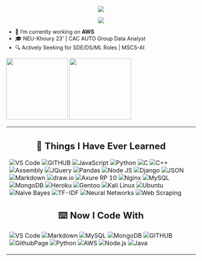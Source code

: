 <!-- Welcome message -->
<p align="center">
  <a href="https://git.io/typing-svg">
    <img src="https://readme-typing-svg.demolab.com/?lines=Hi+👋,+I'm+Andy(Xiang-Yu)+Cui;Welcome+to+my+GitHub+Profile!">
  </a>
</p>

<!-- View record -->
<p align="center">
  <img src="https://komarev.com/ghpvc/?username=AndyFCui&style=for-the-badge">
</p>


<!-- Current Status -->
- 🌱 I’m currently working on **AWS**
- 🎓 NEU-Khoury 23' | CAC AUTO Group Data Analyst
- 🔍 Actively Seeking for SDE/DS/ML Roles | MSCS-AI

<td valign="top" width="50%">
<span><img src="https://github-readme-stats.vercel.app/api/top-langs/?username=AndyFCui&layout=compact" height="164px" /></span>
<span><img height="164px" src="https://github-readme-stats.vercel.app/api?username=AndyFCui&hide_title=true&hide_border=true&show_icons=true&line_height=21&text_color=000&icon_color=000&bg_color=0,ea6161,ffc64d,fffc4d,52fa5a&theme=graywhite" /></span>
<table><tr><td valign="top" width="33%">


<!-- Learned Technology -->
<h2 align="center">📓 Things I Have Ever Learned </h2>  
<p>
   <!-- Editors and Development Tools -->
   <img alt="VS Code" src="https://img.shields.io/badge/Visual_Studio_Code-0078D4?style=for-the-badge&logo=visual%20studio%20code&logoColor=white" />
   <img alt="GITHUB" src="https://img.shields.io/badge/GitHub-100000?style=for-the-badge&logo=github&logoColor=white" />

   <!-- Programming Languages -->
   <img alt="JavaScript" src="https://img.shields.io/badge/JavaScript-F7DF1E?style=for-the-badge&logo=javascript&logoColor=323330" />
   <img alt="Python" src="https://img.shields.io/badge/Python-306998?style=for-the-badge&logo=python&logoColor=FFD43B" />
   <img alt="C" src="https://img.shields.io/badge/C-00599C?style=for-the-badge&logo=c&logoColor=white" />
   <img alt="C++" src="https://img.shields.io/badge/C%2B%2B-00599C?style=for-the-badge&logo=c%2B%2B&logoColor=white" />
   <img alt="Assembly" src="https://img.shields.io/badge/Assembly-6E4C13?style=for-the-badge&logo=assemblyscript&logoColor=white" />
    
   <!-- Libraries and Frameworks -->
   <img alt="JQuery" src="https://img.shields.io/badge/jQuery-0769AD?style=for-the-badge&logo=jquery&logoColor=white" />
   <img alt="Pandas" src="https://img.shields.io/badge/Pandas-2C2D72?style=for-the-badge&logo=pandas&logoColor=white" />
   <img alt="Node JS" src="https://img.shields.io/badge/Node.js-339933?style=for-the-badge&logo=nodedotjs&logoColor=white" />
   <img alt="Django" src="https://img.shields.io/badge/Django-092E20?style=for-the-badge&logo=django&logoColor=white" />

   <!-- Data Formats and Markup -->
   <img alt="JSON" src="https://img.shields.io/badge/json-5E5C5C?style=for-the-badge&logo=json&logoColor=white" />
   <img alt="Markdown" src="https://img.shields.io/badge/Markdown-000000?style=for-the-badge&logo=markdown&logoColor=white" />

   <!-- Design and Prototyping -->
   <img alt="draw.io" src="https://img.shields.io/badge/draw.io-2CA5E0?style=for-the-badge&logo=drawdotio&logoColor=white" />
   <img alt="Axure RP 10" src="https://img.shields.io/badge/Axure%20RP%2010-00C4B6?style=for-the-badge&logo=axurerp&logoColor=white" />
    
   <!-- Web Servers -->
   <img alt="Nginx" src="https://img.shields.io/badge/Nginx-269539?style=for-the-badge&logo=nginx&logoColor=white" />
   
   <!-- Databases -->
   <img alt="MySQL" src="https://img.shields.io/badge/MySQL-005C84?style=for-the-badge&logo=mysql&logoColor=white" />
   <img alt="MongoDB" src="https://img.shields.io/badge/MongoDB-4EA94B?style=for-the-badge&logo=mongodb&logoColor=white" />

   <!-- Hosting and Deployment -->
   <img alt="Heroku" src="https://img.shields.io/badge/Heroku-430098?style=for-the-badge&logo=heroku&logoColor=white" />

   <!-- Operating Systems -->
   <img alt="Gentoo" src="https://img.shields.io/badge/Gentoo-54487A?style=for-the-badge&logo=gentoo&logoColor=white" />
   <img alt="Kali Linux" src="https://img.shields.io/badge/Kali%20Linux-557C94?style=for-the-badge&logo=kali-linux&logoColor=white" />
   <img alt="Ubuntu" src="https://img.shields.io/badge/Ubuntu-E95420?style=for-the-badge&logo=ubuntu&logoColor=white" />

   <!-- Machine Learning and Data Techniques -->
   <img alt="Naive Bayes" src="https://img.shields.io/badge/Naive%20Bayes-2C2D72?style=for-the-badge&logo=data:image/svg+xml;base64,[some_base64_encoded_data]&logoColor=white" />
   <img alt="TF-IDF" src="https://img.shields.io/badge/TF--IDF-2C2D72?style=for-the-badge&logo=data:image/svg+xml;base64,[some_base64_encoded_data]&logoColor=white" />
   <img alt="Neural Networks" src="https://img.shields.io/badge/Neural%20Networks-CC6E16?style=for-the-badge&logo=tensorflow&logoColor=white" />
   <img alt="Web Scraping" src="https://img.shields.io/badge/Web%20Scraping-2C2D72?style=for-the-badge&logo=internet-explorer&logoColor=white" />

   <!-- Application Design -->
   
</p>


<!-- Now Code -->
<h2 align="center">⌨️ Now I Code With</h2>
<p>
  <img alt="VS Code" src="https://img.shields.io/badge/Visual_Studio_Code-0078D4?style=for-the-badge&logo=visual%20studio%20code&logoColor=white" />
  <img alt="Markdown" src="https://img.shields.io/badge/Markdown-000000?style=for-the-badge&logo=markdown&logoColor=white" />
  <img alt="MySQL" src="https://img.shields.io/badge/MySQL-005C84?style=for-the-badge&logo=mysql&logoColor=white" />
  <img alt="MongoDB" src="https://img.shields.io/badge/MongoDB-4EA94B?style=for-the-badge&logo=mongodb&logoColor=white" />
  <img alt="GITHUB" src="https://img.shields.io/badge/GitHub-100000?style=for-the-badge&logo=github&logoColor=white" />
  <img alt="GithubPage" src="https://img.shields.io/badge/GitHub%20Pages-222222?style=for-the-badge&logo=GitHub%20Pages&logoColor=white" />
  <img alt="Python" src="https://img.shields.io/badge/Python-FFD43B?style=for-the-badge&logo=python&logoColor=blue" />
  <img alt="AWS" src="https://img.shields.io/badge/Amazon_AWS-8DDF8D?style=for-the-badge&logo=amazonaws&logoColor=white" />
  <img alt="Node.js" src="https://img.shields.io/badge/Node.js-43853D?style=for-the-badge&logo=node.js&logoColor=white" />
  <img alt="Java" src="https://img.shields.io/badge/Java-007396?style=for-the-badge&logo=java&logoColor=white" />
</p>





